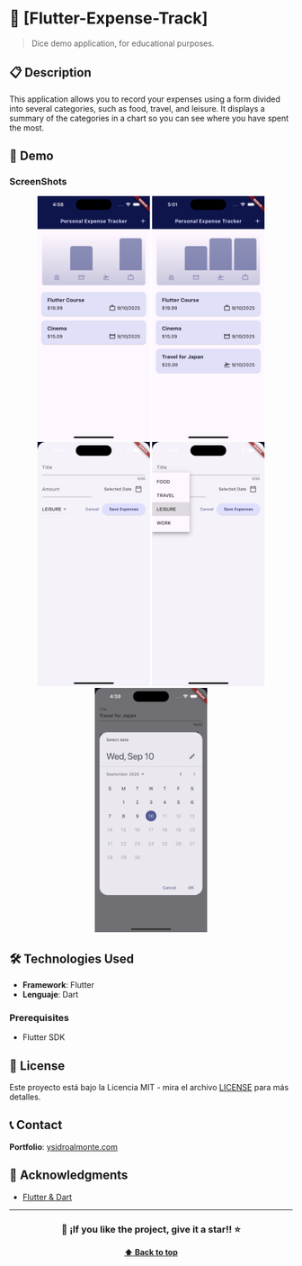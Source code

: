 
# 📱 [Flutter-Expense-Track]

> Dice demo application, for educational purposes.

## 📋 Description

This application allows you to record your expenses using a form divided into several categories, such as food, travel, and leisure. It displays a summary of the categories in a chart so you can see where you have spent the most.

## 📱 Demo

### ScreenShots
<div align="center">

  <img src="demo/1.png" width="200" alt="Pantalla Principal"/>
  <img src="demo/2.png" width="200" alt="Pantalla Principal"/>
  <img src="demo/3.png" width="200" alt="Pantalla Principal"/>
  <img src="demo/4.png" width="200" alt="Pantalla Principal"/>
  <img src="demo/5.png" width="200" alt="Pantalla Principal"/>

</div>



## 🛠️  Technologies Used

- **Framework**: Flutter
- **Lenguaje**:  Dart 



### Prerequisites
- Flutter SDK

## 📄 License

Este proyecto está bajo la Licencia MIT - mira el archivo [LICENSE](LICENSE) para más detalles.

## 📞 Contact

**Portfolio**: [ysidroalmonte.com](https://ysidroalmonte.com)

## 🙏 Acknowledgments

- [Flutter & Dart ](https://www.udemy.com/course/learn-flutter-dart-to-build-ios-android-apps/)

---

<div align="center">

### 🌟 ¡If you like the project, give it a star!! ⭐

**[⬆ Back to top](#-flutter-quizz)**

</div>

